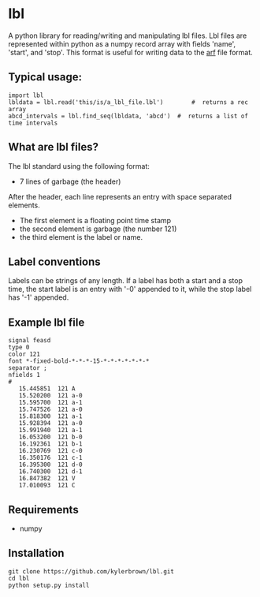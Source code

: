 lbl
===

A python library for reading/writing and manipulating lbl files.
Lbl files are represented within python as a numpy record array with fields 'name', 'start', and 'stop'.
This format is useful for writing data to the [arf](https://github.com/dmeliza/arf) file format.

Typical usage:
---------------

    import lbl
    lbldata = lbl.read('this/is/a_lbl_file.lbl')        #  returns a rec array
    abcd_intervals = lbl.find_seq(lbldata, 'abcd')  #  returns a list of time intervals

What are lbl files?
--------------------
The lbl standard using the following format:
* 7 lines of garbage (the header)

After the header, each line represents an entry with space separated elements.
* The first element is a floating point time stamp
* the second element is garbage (the number 121)
* the third element is the label or name.

Label conventions
------------------
Labels can be strings of any length. If a label has both a start and a stop time, 
the start label is an entry with '-0' appended to it, while the stop label has '-1' appended.

Example lbl file
-------------------
    signal feasd
    type 0
    color 121
    font *-fixed-bold-*-*-*-15-*-*-*-*-*-*-*
    separator ;
    nfields 1
    #
       15.445851  121 A
       15.520200  121 a-0
       15.595700  121 a-1
       15.747526  121 a-0
       15.818300  121 a-1
       15.928394  121 a-0
       15.991940  121 a-1
       16.053200  121 b-0
       16.192361  121 b-1
       16.230769  121 c-0
       16.350176  121 c-1
       16.395300  121 d-0
       16.740300  121 d-1
       16.847382  121 V
       17.010093  121 C



Requirements
------------
* numpy

Installation
-------------
    git clone https://github.com/kylerbrown/lbl.git
    cd lbl
    python setup.py install
